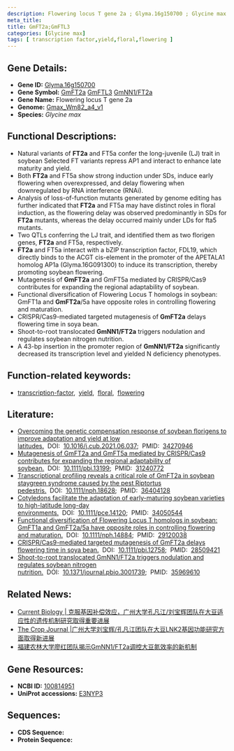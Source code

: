 ```yaml
---
description: Flowering locus T gene 2a ; Glyma.16g150700 ; Glycine max
meta_title:
title: GmFT2a;GmFTL3
categories: [Glycine max]
tags: [ transcription factor,yield,floral,flowering ]
---
```


## Gene Details:
- **Gene ID:**	[Glyma.16g150700](https://ensembl.gramene.org/Triticum_aestivum/Gene/Summary?g=Glyma.16g150700)
- **Gene Symbol:** <u>GmFT2a</u>&nbsp;<u>GmFTL3</u>&nbsp;<u>GmNN1/FT2a</u>
- **Gene Name:** Flowering locus T gene 2a
- **Genome:** [Gmax_Wm82_a4_v1](https://phytozome-next.jgi.doe.gov/info/Gmax_Wm82_a4_v1)
- **Species:** *Glycine max*

## Functional Descriptions:
   - Natural variants of **FT2a** and FT5a confer the long-juvenile (LJ) trait in soybean Selected FT variants repress AP1 and interact to enhance late maturity and yield.
   - Both **FT2a** and FT5a show strong induction under SDs, induce early flowering when overexpressed, and delay flowering when downregulated by RNA interference (RNAi).
   - Analysis of loss-of-function mutants generated by genome editing has further indicated that **FT2a** and FT5a may have distinct roles in floral induction, as the flowering delay was observed predominantly in SDs for **FT2a** mutants, whereas the delay occurred mainly under LDs for fta5 mutants.
   - Two QTLs conferring the LJ trait, and identified them as two florigen genes, **FT2a** and FT5a, respectively.
   - **FT2a** and FT5a interact with a bZIP transcription factor, FDL19, which directly binds to the ACGT cis-element in the promoter of the APETALA1 homolog AP1a (Glyma.16G091300) to induce its transcription, thereby promoting soybean flowering.
   - Mutagenesis of **GmFT2a** and GmFT5a mediated by CRISPR/Cas9 contributes for expanding the regional adaptability of soybean.
   - Functional diversification of Flowering Locus T homologs in soybean: GmFT1a and **GmFT2a**/5a have opposite roles in controlling flowering and maturation.
   - CRISPR/Cas9-mediated targeted mutagenesis of **GmFT2a** delays flowering time in soya bean.
   - Shoot-to-root translocated **GmNN1/FT2a** triggers nodulation and regulates soybean nitrogen nutrition.
   - A 43-bp insertion in the promoter region of **GmNN1/FT2a** significantly decreased its transcription level and yielded N deficiency phenotypes.

## Function-related keywords:
   - [transcription-factor](/tags/transcription-factor/),&nbsp;&nbsp;[yield](/tags/yield/),&nbsp;&nbsp;[floral](/tags/floral/),&nbsp;&nbsp;[flowering](/tags/flowering/)

## Literature:
   - [Overcoming the genetic compensation response of soybean florigens to improve adaptation and yield at low latitudes.](https://www.sciencedirect.com/science/article/pii/S0960982221008320)&nbsp;&nbsp;DOI:&nbsp;&nbsp;[10.1016/j.cub.2021.06.037](https://www.sciencedirect.com/science/article/pii/S0960982221008320);&nbsp;&nbsp;PMID:&nbsp;&nbsp;[34270946](https://pubmed.ncbi.nlm.nih.gov/34270946/)
   - [Mutagenesis of GmFT2a and GmFT5a mediated by CRISPR/Cas9 contributes for expanding the regional adaptability of soybean.](https://doi.org/10.1111/pbi.13199)&nbsp;&nbsp;DOI:&nbsp;&nbsp;[10.1111/pbi.13199](https://doi.org/10.1111/pbi.13199);&nbsp;&nbsp;PMID:&nbsp;&nbsp;[31240772](https://pubmed.ncbi.nlm.nih.gov/31240772/)
   - [Transcriptional profiling reveals a critical role of GmFT2a in soybean staygreen syndrome caused by the pest Riptortus pedestris.](https://doi.org/10.1111/nph.18628)&nbsp;&nbsp;DOI:&nbsp;&nbsp;[10.1111/nph.18628](https://doi.org/10.1111/nph.18628);&nbsp;&nbsp;PMID:&nbsp;&nbsp;[36404128](https://pubmed.ncbi.nlm.nih.gov/36404128/)
   - [Cotyledons facilitate the adaptation of early-maturing soybean varieties to high-latitude long-day environments.](https://doi.org/10.1111/pce.14120)&nbsp;&nbsp;DOI:&nbsp;&nbsp;[10.1111/pce.14120](https://doi.org/10.1111/pce.14120);&nbsp;&nbsp;PMID:&nbsp;&nbsp;[34050544](https://pubmed.ncbi.nlm.nih.gov/34050544/)
   - [Functional diversification of Flowering Locus T homologs in soybean: GmFT1a and GmFT2a/5a have opposite roles in controlling flowering and maturation.](https://doi.org/10.1111/nph.14884)&nbsp;&nbsp;DOI:&nbsp;&nbsp;[10.1111/nph.14884](https://doi.org/10.1111/nph.14884);&nbsp;&nbsp;PMID:&nbsp;&nbsp;[29120038](https://pubmed.ncbi.nlm.nih.gov/29120038/)
   - [CRISPR/Cas9-mediated targeted mutagenesis of GmFT2a delays flowering time in soya bean.](https://doi.org/10.1111/pbi.12758)&nbsp;&nbsp;DOI:&nbsp;&nbsp;[10.1111/pbi.12758](https://doi.org/10.1111/pbi.12758);&nbsp;&nbsp;PMID:&nbsp;&nbsp;[28509421](https://pubmed.ncbi.nlm.nih.gov/28509421/)
   - [Shoot-to-root translocated GmNN1/FT2a triggers nodulation and regulates soybean nitrogen nutrition.](https://doi.org/10.1371/journal.pbio.3001739)&nbsp;&nbsp;DOI:&nbsp;&nbsp;[10.1371/journal.pbio.3001739](https://doi.org/10.1371/journal.pbio.3001739);&nbsp;&nbsp;PMID:&nbsp;&nbsp;[35969610](https://pubmed.ncbi.nlm.nih.gov/35969610/)


## Related News:
   - [Current Biology | 克服基因补偿效应，广州大学孔凡江/刘宝辉团队在大豆适应性的遗传机制研究取得重要进展](https://mp.weixin.qq.com/s?__biz=Mzg3MDEwNDEyMg==&mid=2247513959&idx=1&sn=d688498d0f9b6f8818c62601fb7937aa&chksm=ce901a32f9e793243be0a78f4aab9dfc2dcf08d50de5982a0585b29a48e2007377578822f444&scene=27#wechat_redirect)
   - [The Crop Journal | ​广州大学刘宝辉/孔凡江团队在大豆LNK2基因功能研究方面取得新进展](https://mp.weixin.qq.com/s?__biz=Mzg3MDEwNDEyMg==&mid=2247502615&idx=2&sn=131dfb66153d103af1c8f6f8d2c3c791&chksm=ce906642f9e7ef54ef5dfbbf82f1ac679b4c7cbe27096701bf66acf58a38c0dd109bc60e1953&scene=27#wechat_redirect)
   - [福建农林大学廖红团队揭示GmNN1/FT2a调控大豆氮效率的新机制](https://mp.weixin.qq.com/s?__biz=MzU3ODY3MDM0NA==&mid=2247521479&idx=1&sn=a5ba32f3d404c3c813c661f836d332da&chksm=fd730ea0ca0487b6c9ce458c7e2422d4a37143faf7befe526748d7e0404a968a85f67d6ac0c5&scene=27#wechat_redirect)

## Gene Resources:
- **NCBI ID:**  [100814951](https://www.ncbi.nlm.nih.gov/gene/?term=100814951)
- **UniProt accessions:** [E3NYP3](https://www.uniprot.org/uniprotkb/E3NYP3/entry)

## Sequences:
- **CDS Sequence:**
- **Protein Sequence:**
